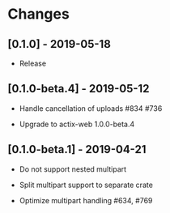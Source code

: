 # Changes

## [0.1.0] - 2019-05-18

* Release

## [0.1.0-beta.4] - 2019-05-12

* Handle cancellation of uploads #834 #736

* Upgrade to actix-web 1.0.0-beta.4

## [0.1.0-beta.1] - 2019-04-21

* Do not support nested multipart

* Split multipart support to separate crate

* Optimize multipart handling #634, #769